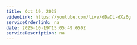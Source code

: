 ```yaml
---
title: Oct 19, 2025
videoLink: https://youtube.com/live/dDaIL-dXz6g
serviceOrderlink: na
date: 2025-10-19T15:05:49.650Z
serviceDescription: n﻿a
---
```


